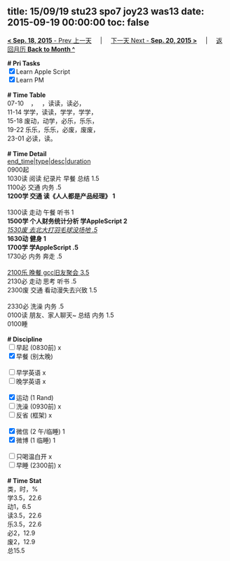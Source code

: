title: 15/09/19 stu23 spo7 joy23 was13
date: 2015-09-19 00:00:00
toc: false
---
[**< Sep. 18, 2015** - Prev 上一天](/lifelogs/2015/09/d18.html) &nbsp; &nbsp; | &nbsp; &nbsp; [下一天 Next - **Sep. 20, 2015 >**](/lifelogs/2015/09/d20.html) &nbsp; &nbsp; |  &nbsp; &nbsp; [返回月历 **Back to Month ^**](/lifelogs/2015/09/index.html)
<br/><div><b># Pri Tasks</b></div><div><input checked="true" type="checkbox"/>Learn Apple Script</div><div><input checked="true" type="checkbox"/>Learn PM</div><div><br/></div><div><b># Time Table</b></div><div>07-10    ，   ，读读，读必，</div><div>11-14 学学，读读，学学，学学，</div><div>15-18 废动，动学，必乐，乐乐，</div><div>19-22 乐乐，乐乐，必废，废废，</div><div>23-01 必读，读。</div><div><br/></div><div><b># Time Detail</b></div><div><u>end_time|type|desc|duration</u></div><div>0900起</div><div>1030读 阅读 纪录片 早餐 总结 1.5</div><div>1100必 交通 内务 .5</div><div><b>1200学 交通 读《人人都是产品经理》 1</b></div><div><br/></div><div>1300读 走动 午餐 听书 1</div><div><b>1500学 个人财务统计分析 学AppleScript 2</b></div><div><u><i>1530废 去北大打羽毛球没场地 .5</i></u></div><div><b>1630动 健身 1</b></div><div><b>1700学 学AppleScript .5</b></div><div>1730必 内务 奔走 .5</div><div><br/></div><div><u>2100乐 晚餐 gcc旧友聚会 3.5</u></div><div>2130必 走动 思考 听书 .5</div><div>2300废 交通 看动漫失去兴致 1.5</div><div><br/></div><div>2330必 洗澡 内务 .5</div><div>0100读 朋友、家人聊天~ 总结 内务 1.5</div><div>0100睡</div><div><br/></div><div><b># Discipline</b></div><div><input type="checkbox"/>早起 (0830前) x</div><div><input checked="true" type="checkbox"/>早餐 (别太晚)</div><div><br/></div><div><input type="checkbox"/>早学英语 x</div><div><input type="checkbox"/>晚学英语 x</div><div><br/></div><div><input checked="true" type="checkbox"/>运动 (1 Rand)</div><div><input type="checkbox"/>洗澡 (0930前) x</div><div><input type="checkbox"/>反省 (框架) x</div><div><br/></div><div><input checked="true" type="checkbox"/>微信 (2 午/临睡) 1</div><div><input checked="true" type="checkbox"/>微博 (1 临睡) 1</div><div><br/></div><div><input type="checkbox"/>只喝温白开 x</div><div><input type="checkbox"/>早睡 (2300前) x</div><div><br/></div><div><b># Time Stat</b></div><div>类，时，%</div><div>学3.5，22.6</div><div>动1，6.5</div><div>读3.5，22.6</div><div>乐3.5，22.6</div><div>必2，12.9</div><div>废2，12.9</div><div>总15.5</div>